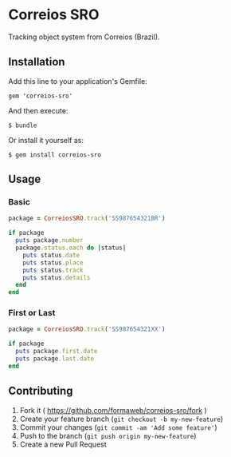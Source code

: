 # Correios SRO

Tracking object system from Correios (Brazil).

## Installation

Add this line to your application's Gemfile:

    gem 'correios-sro'

And then execute:

    $ bundle

Or install it yourself as:

    $ gem install correios-sro

## Usage

### Basic

```ruby
package = CorreiosSRO.track('SS987654321BR')

if package
  puts package.number
  package.status.each do |status|
    puts status.date
    puts status.place
    puts status.track
    puts status.details
  end
end
```

### First or Last

```ruby
package = CorreiosSRO.track('SS987654321XX')

if package
  puts package.first.date
  puts package.last.date
end
```

## Contributing

1. Fork it ( https://github.com/formaweb/correios-sro/fork )
2. Create your feature branch (`git checkout -b my-new-feature`)
3. Commit your changes (`git commit -am 'Add some feature'`)
4. Push to the branch (`git push origin my-new-feature`)
5. Create a new Pull Request
